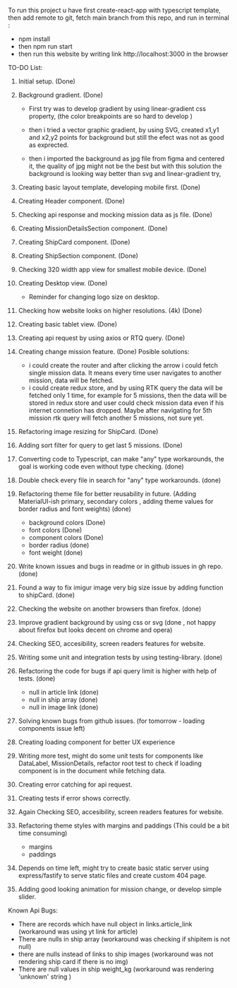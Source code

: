 To run this project u have first create-react-app with typescript template, then add remote to git, fetch main branch from this repo, and run in terminal :

- npm install
- then npm run start
- then run this website by writing link http://localhost:3000 in the browser

TO-DO List:

1. Initial setup. (Done)
2. Background gradient. (Done)

   - First try was to develop gradient by using linear-gradient css property, (the color breakpoints are so hard to develop )

   - then i tried a vector graphic gradient, by using SVG, created x1,y1 and x2,y2 points for background but still the efect was not as good as exprected.

   - then i imported the background as jpg file from figma and centered it, the quality of jpg might not be the best but with this solution the background is looking way better than svg and linear-gradient try,

3. Creating basic layout template, developing mobile first. (Done)
4. Creating Header component. (Done)
5. Checking api response and mocking mission data as js file. (Done)
6. Creating MissionDetailsSection component. (Done)
7. Creating ShipCard component. (Done)
8. Creating ShipSection component. (Done)
9. Checking 320 width app view for smallest mobile device. (Done)
10. Creating Desktop view. (Done)
    - Reminder for changing logo size on desktop.
11. Checking how website looks on higher resolutions. (4k) (Done)
12. Creating basic tablet view. (Done)
13. Creating api request by using axios or RTQ query. (Done)
14. Creating change mission feature. (Done)
    Posible solutions:
    - i could create the router and after clicking the arrow i could fetch single mission data. It means every time user navigates to another mission, data will be fetched.
    - i could create redux store, and by using RTK query the data will be fetched only 1 time, for example for 5 missions, then the data will be stored in redux store and user could check mission data even if his internet connetion has dropped. Maybe after navigating for 5th mission rtk query will fetch another 5 missions, not sure yet.
15. Refactoring image resizing for ShipCard. (Done)
16. Adding sort filter for query to get last 5 missions. (Done)
17. Converting code to Typescript, can make "any" type workarounds, the goal is working code even without type checking. (done)
18. Double check every file in search for "any" type workarounds. (done)
19. Refactoring theme file for better reusability in future. (Adding MaterialUI-ish primary, secondary colors , adding theme values for border radius and font weights) (done)
    - background colors (Done)
    - font colors (Done)
    - component colors (Done)
    - border radius (done)
    - font weight (done)
20. Write known issues and bugs in readme or in github issues in gh repo. (done)
21. Found a way to fix imigur image very big size issue by adding function to shipCard. (done)
22. Checking the website on another browsers than firefox. (done)
23. Improve gradient background by using css or svg (done , not happy about firefox but looks decent on chrome and opera)
24. Checking SEO, accesibility, screen readers features for website.
25. Writing some unit and integration tests by using testing-library. (done)
26. Refactoring the code for bugs if api query limit is higher with help of tests. (done)
    - null in article link (done)
    - null in ship array (done)
    - null in image link (done)
27. Solving known bugs from github issues. (for tomorrow - loading components issue left)
28. Creating loading component for better UX experience
29. Writing more test, might do some unit tests for components like DataLabel, MissionDetails, refactor root test to check if loading component is in the document while fetching data.
30. Creating error catching for api request.
31. Creating tests if error shows correctly.
32. Again Checking SEO, accesibility, screen readers features for website.
33. Refactoring theme styles with margins and paddings (This could be a bit time consuming)
    - margins
    - paddings
34. Depends on time left, might try to create basic static server using express/fastify to serve static files and create custom 404 page.
35. Adding good looking animation for mission change, or develop simple slider.

Known Api Bugs:

- There are records which have null object in links.article_link (workaround was using yt link for article)
- There are nulls in ship array (workaround was checking if shipitem is not null)
- there are nulls instead of links to ship images (workaround was not rendering ship card if there is no img)
- There are null values in ship weight_kg (workaround was rendering 'unknown' string )
